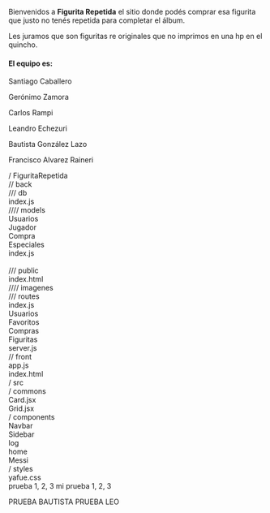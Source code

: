 Bienvenidos a **Figurita Repetida** el sitio donde podés comprar esa figurita que justo no tenés repetida para completar el álbum.

Les juramos que son figuritas re originales que no imprimos en una hp en el quincho.

<h4>El equipo es: </h4>
<p>Santiago Caballero</p>
<p>Gerónimo Zamora</p>
<p>Carlos Rampi</p>
<p>Leandro Echezuri</p>
<p>Bautista González Lazo</p>
<p>Francisco Alvarez Raineri</p>
 
/ FiguritaRepetida<br>
	// back<br>
		/// db<br>
			index.js<br>
			//// models<br>
				Usuarios<br>
				Jugador<br>
				Compra<br>
				Especiales<br>
				index.js<br>	
		/// public<br>
			index.html<br>
			//// imagenes<br>
		/// routes<br>
			index.js<br>
			Usuarios<br>
			Favoritos<br>
			Compras<br>
			Figuritas<br>
		server.js<br>
	// front<br>
		app.js<br>
		index.html<br>
		/ src<br>
			/ commons<br>
				Card.jsx<br>
				Grid.jsx<br>
			/ components<br>
				Navbar<br>
				Sidebar<br>
				log<br>
				home<br>
				Messi<br>
			/ styles<br>
				yafue.css<br>
prueba 1, 2, 3
mi prueba 1, 2, 3

PRUEBA BAUTISTA
PRUEBA LEO

